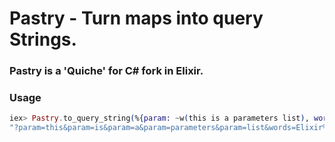 # Pastry - Turn maps into query Strings.

### Pastry is a 'Quiche' for C# fork in Elixir.

### Usage
```elixir
iex> Pastry.to_query_string(%{param: ~w(this is a parameters list), words: "Elixir is fun!"})
"?param=this&param=is&param=a&param=parameters&param=list&words=Elixir%20is%20fun!"
```
